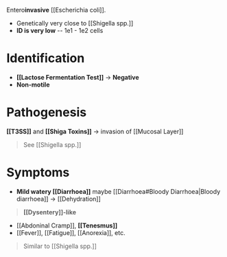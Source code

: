 Entero**invasive** [[Escherichia coli]].
- Genetically very close to [[Shigella spp.]]
- **ID is very low** -- 1e1 - 1e2 cells

# Identification
- **[[Lactose Fermentation Test]]** -> **Negative**
- **Non-motile**

# Pathogenesis
**[[T3SS]]** and **[[Shiga Toxins]]** -> invasion of [[Mucosal Layer]] 
> See [[Shigella spp.]]

# Symptoms
- **Mild watery [[Diarrhoea]]** maybe [[Diarrhoea#Bloody Diarrhoea|Bloody diarrhoea]] -> [[Dehydration]]
> **[[Dysentery]]-like**
- [[Abdoninal Cramp]], **[[Tenesmus]]**
- [[Fever]], [[Fatigue]], [[Anorexia]], etc.
> Similar to [[Shigella spp.]]